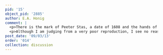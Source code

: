 ```yaml
---
pid: '15'
object_pid: '2885'
author: E.A. Honig
comment: |
  <p>There is the mark of Peeter Stas, a date of 1608 and the hands of Antwerp on the back of the copper panel. </p>
  <p>Although I am judging from a very poor reproduction, I see no reason to think that this work is in any way related to Brueghel.</p>
post_date: '09/03/13'
order: '014'
collection: discussion
---
```

